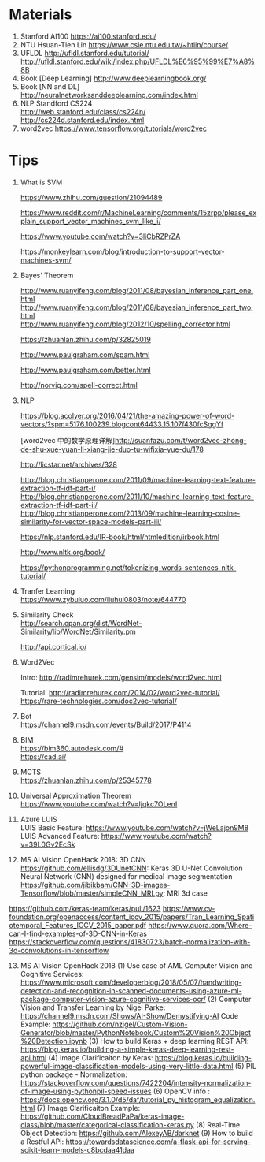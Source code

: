 # Materials
1. Stanford AI100 https://ai100.stanford.edu/
2. NTU Hsuan-Tien Lin https://www.csie.ntu.edu.tw/~htlin/course/  
3. UFLDL http://ufldl.stanford.edu/tutorial/  http://ufldl.stanford.edu/wiki/index.php/UFLDL%E6%95%99%E7%A8%8B
4. Book [Deep Learning] http://www.deeplearningbook.org/
5. Book [NN and DL] http://neuralnetworksanddeeplearning.com/index.html  
6. NLP Standford CS224  
http://web.stanford.edu/class/cs224n/  
http://cs224d.stanford.edu/index.html  
7. word2vec https://www.tensorflow.org/tutorials/word2vec



# Tips
1. What is SVM 
   
   https://www.zhihu.com/question/21094489
   
   https://www.reddit.com/r/MachineLearning/comments/15zrpp/please_explain_support_vector_machines_svm_like_i/
   
   https://www.youtube.com/watch?v=3liCbRZPrZA
   
   https://monkeylearn.com/blog/introduction-to-support-vector-machines-svm/


2. Bayes’ Theorem

   http://www.ruanyifeng.com/blog/2011/08/bayesian_inference_part_one.html   
   http://www.ruanyifeng.com/blog/2011/08/bayesian_inference_part_two.html   
   http://www.ruanyifeng.com/blog/2012/10/spelling_corrector.html
   
   
   https://zhuanlan.zhihu.com/p/32825019
   
   
   http://www.paulgraham.com/spam.html
  
   http://www.paulgraham.com/better.html  
    
   
   http://norvig.com/spell-correct.html
   

3. NLP  

   https://blog.acolyer.org/2016/04/21/the-amazing-power-of-word-vectors/?spm=5176.100239.blogcont64433.15.107f430fcSggYf
   
   [word2vec 中的数学原理详解]http://suanfazu.com/t/word2vec-zhong-de-shu-xue-yuan-li-xiang-jie-duo-tu-wifixia-yue-du/178  
   
   http://licstar.net/archives/328  
   
   http://blog.christianperone.com/2011/09/machine-learning-text-feature-extraction-tf-idf-part-i/
   http://blog.christianperone.com/2011/10/machine-learning-text-feature-extraction-tf-idf-part-ii/
   http://blog.christianperone.com/2013/09/machine-learning-cosine-similarity-for-vector-space-models-part-iii/  
   
   https://nlp.stanford.edu/IR-book/html/htmledition/irbook.html  
   
   http://www.nltk.org/book/  
   
   https://pythonprogramming.net/tokenizing-words-sentences-nltk-tutorial/  
   
   
4. Tranfer Learning  
   https://www.zybuluo.com/liuhui0803/note/644770
   
   
   
5. Similarity Check  
   http://search.cpan.org/dist/WordNet-Similarity/lib/WordNet/Similarity.pm  
   
   http://api.cortical.io/  


6. Word2Vec

    Intro: http://radimrehurek.com/gensim/models/word2vec.html  
	
    Tutorial: http://radimrehurek.com/2014/02/word2vec-tutorial/  
    https://rare-technologies.com/doc2vec-tutorial/  
    
   
7. Bot  
   https://channel9.msdn.com/events/Build/2017/P4114  
   
8. BIM  
   https://bim360.autodesk.com/#  
   https://cad.ai/  
     
9. MCTS  
   https://zhuanlan.zhihu.com/p/25345778  
   
10. Universal Approximation Theorem  
   https://www.youtube.com/watch?v=Ijqkc7OLenI  
   
11. Azure LUIS     
   LUIS Basic Feature: https://www.youtube.com/watch?v=jWeLajon9M8  
   LUIS Advanced Feature: https://www.youtube.com/watch?v=39L0Gv2EcSk  
   
12. MS AI Vision OpenHack 2018: 3D CNN
   https://github.com/ellisdg/3DUnetCNN: Keras 3D U-Net Convolution Neural Network (CNN) designed for medical image segmentation 
   https://github.com/jibikbam/CNN-3D-images-Tensorflow/blob/master/simpleCNN_MRI.py: MRI 3d case

   https://github.com/keras-team/keras/pull/1623
   https://www.cv-foundation.org/openaccess/content_iccv_2015/papers/Tran_Learning_Spatiotemporal_Features_ICCV_2015_paper.pdf
   https://www.quora.com/Where-can-I-find-examples-of-3D-CNN-in-Keras
   https://stackoverflow.com/questions/41830723/batch-normalization-with-3d-convolutions-in-tensorflow     
   
13. MS AI Vision OpenHack 2018
   (1) Use case of AML Computer Vision and Cognitive Services: https://www.microsoft.com/developerblog/2018/05/07/handwriting-detection-and-recognition-in-scanned-documents-using-azure-ml-package-computer-vision-azure-cognitive-services-ocr/
   (2) Computer Vision and Transfer Learning by Nigel Parke: https://channel9.msdn.com/Shows/AI-Show/Demystifying-AI
       Code Example: https://github.com/nzigel/Custom-Vision-Generator/blob/master/PythonNotebook/Custom%20Vision%20Object%20Detection.ipynb
   (3) How to build Keras + deep learning REST API: https://blog.keras.io/building-a-simple-keras-deep-learning-rest-api.html
   (4) Image Clarificaiton by Keras: https://blog.keras.io/building-powerful-image-classification-models-using-very-little-data.html
   (5) PIL python package - Normalization: https://stackoverflow.com/questions/7422204/intensity-normalization-of-image-using-pythonpil-speed-issues
   (6) OpenCV info : https://docs.opencv.org/3.1.0/d5/daf/tutorial_py_histogram_equalization.html
   (7) Image Clarificaiton Example: https://github.com/CloudBreadPaPa/keras-image-class/blob/master/categorical-classification-keras.py
   (8) Real-Time Object Detection: https://github.com/AlexeyAB/darknet
   (9) How to build a Restful API: https://towardsdatascience.com/a-flask-api-for-serving-scikit-learn-models-c8bcdaa41daa
